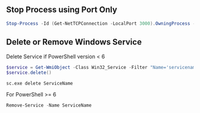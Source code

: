 
## Stop Process using Port Only
```PowerShell
Stop-Process -Id (Get-NetTCPConnection -LocalPort 3000).OwningProcess -Force
```

## Delete or Remove Windows Service
Delete Service if PowerShell version < 6
```PowerShell
$service = Get-WmiObject -Class Win32_Service -Filter "Name='servicename'"
$service.delete()
```

```
sc.exe delete ServiceName
```

For PowerShell >= 6
```PowerShell
Remove-Service -Name ServiceName
```
